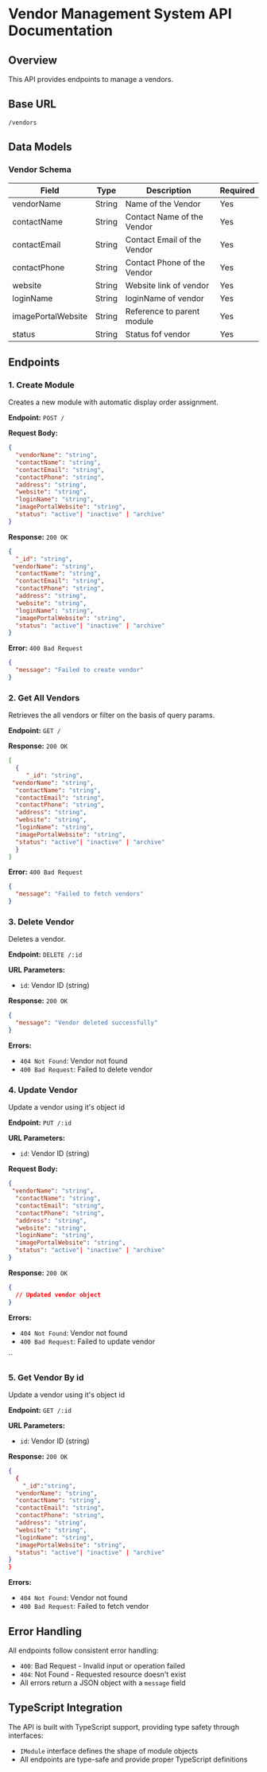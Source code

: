 # Vendor Management System API Documentation

## Overview

This API provides endpoints to manage a vendors.

## Base URL

```
/vendors
```

## Data Models

### Vendor Schema

| Field              | Type   | Description                 | Required |
| ------------------ | ------ | --------------------------- | -------- |
| vendorName         | String | Name of the Vendor          | Yes      |
| contactName        | String | Contact Name of the Vendor  | Yes      |
| contactEmail       | String | Contact Email of the Vendor | Yes      |
| contactPhone       | String | Contact Phone of the Vendor | Yes      |
| website            | String | Website link of vendor      | Yes      |
| loginName          | String | loginName of vendor         | Yes      |
| imagePortalWebsite | String | Reference to parent module  | Yes      |
| status             | String | Status fof vendor           | Yes      |

## Endpoints

### 1. Create Module

Creates a new module with automatic display order assignment.

**Endpoint:** `POST /`

**Request Body:**

```json
{
  "vendorName": "string",
  "contactName": "string",
  "contactEmail": "string",
  "contactPhone": "string",
  "address": "string",
  "website": "string",
  "loginName": "string",
  "imagePortalWebsite": "string",
  "status": "active"| "inactive" | "archive"
}
```

**Response:** `200 OK`

```json
{
  "_id": "string",
 "vendorName": "string",
  "contactName": "string",
  "contactEmail": "string",
  "contactPhone": "string",
  "address": "string",
  "website": "string",
  "loginName": "string",
  "imagePortalWebsite": "string",
  "status": "active"| "inactive" | "archive"
}
```

**Error:** `400 Bad Request`

```json
{
  "message": "Failed to create vendor"
}
```

### 2. Get All Vendors

Retrieves the all vendors or filter on the basis of query params.

**Endpoint:** `GET /`

**Response:** `200 OK`

```json
[
  {
     "_id": "string",
 "vendorName": "string",
  "contactName": "string",
  "contactEmail": "string",
  "contactPhone": "string",
  "address": "string",
  "website": "string",
  "loginName": "string",
  "imagePortalWebsite": "string",
  "status": "active"| "inactive" | "archive"
  }
]
```

**Error:** `400 Bad Request`

```json
{
  "message": "Failed to fetch vendors"
}
```

### 3. Delete Vendor

Deletes a vendor.

**Endpoint:** `DELETE /:id`

**URL Parameters:**

- `id`: Vendor ID (string)

**Response:** `200 OK`

```json
{
  "message": "Vendor deleted successfully"
}
```

**Errors:**

- `404 Not Found`: Vendor not found
- `400 Bad Request`: Failed to delete vendor

### 4. Update Vendor

Update a vendor using it's object id

**Endpoint:** `PUT /:id`

**URL Parameters:**

- `id`: Vendor ID (string)

**Request Body:**

```json
{
 "vendorName": "string",
  "contactName": "string",
  "contactEmail": "string",
  "contactPhone": "string",
  "address": "string",
  "website": "string",
  "loginName": "string",
  "imagePortalWebsite": "string",
  "status": "active"| "inactive" | "archive"
}
```

**Response:** `200 OK`

```json
{
  // Updated vendor object
}
```

**Errors:**

- `404 Not Found`: Vendor not found
- `400 Bad Request`: Failed to update vendor

``

### 5. Get Vendor By id

Update a vendor using it's object id

**Endpoint:** `GET /:id`

**URL Parameters:**

- `id`: Vendor ID (string)

**Response:** `200 OK`

```json
{
  {
    "_id":"string",
  "vendorName": "string",
  "contactName": "string",
  "contactEmail": "string",
  "contactPhone": "string",
  "address": "string",
  "website": "string",
  "loginName": "string",
  "imagePortalWebsite": "string",
  "status": "active"| "inactive" | "archive"
}
}
```

**Errors:**

- `404 Not Found`: Vendor not found
- `400 Bad Request`: Failed to fetch vendor

## Error Handling

All endpoints follow consistent error handling:

- `400`: Bad Request - Invalid input or operation failed
- `404`: Not Found - Requested resource doesn't exist
- All errors return a JSON object with a `message` field

## TypeScript Integration

The API is built with TypeScript support, providing type safety through interfaces:

- `IModule` interface defines the shape of module objects
- All endpoints are type-safe and provide proper TypeScript definitions

```

```

```

```
